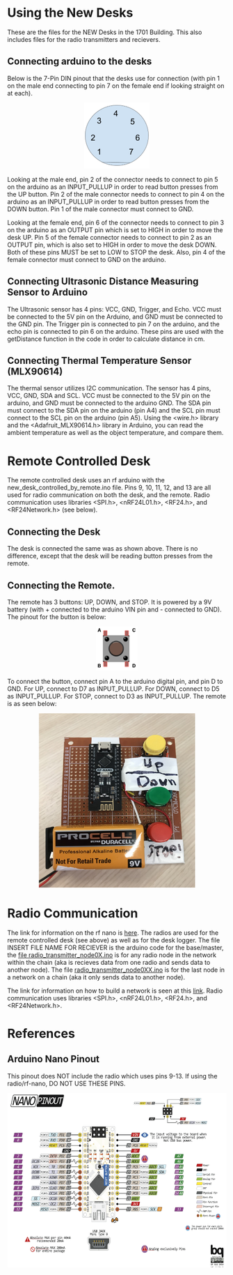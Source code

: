 # Using the New Desks

These are the files for the NEW Desks in the 1701 Building. This also includes files for the radio transmitters and recievers.

## Connecting arduino to the desks

Below is the 7-Pin DIN pinout that the desks use for connection (with pin 1 on the male end connecting to pin 7 on the female end if looking straight on at each).
<p align="center">
  <img src="Images/Screen Shot 2019-08-13 at 2.49.53 PM.png" height="150" title="Desk Connector Pinout">
</p>
Looking at the male end, pin 2 of the connector needs to connect to pin 5 on the arduino as an INPUT_PULLUP in order to read button presses from the UP button. Pin 2 of the male connector needs to connect to pin 4 on the arduino as an INPUT_PULLUP in order to read button presses from the DOWN button. Pin 1 of the male connector must connect to GND.


Looking at the female end, pin 6 of the connector needs to connect to pin 3 on the arduino as an OUTPUT pin which is set to HIGH in order to move the desk UP. Pin 5 of the female connector needs to connect to pin 2 as an OUTPUT pin, which is also set to HIGH in order to move the desk DOWN. Both of these pins MUST be set to LOW to STOP the desk. Also, pin 4 of the female connector must connect to GND on the arduino.

## Connecting Ultrasonic Distance Measuring Sensor to Arduino

The Ultrasonic sensor has 4 pins: VCC, GND, Trigger, and Echo. VCC must be connected to the 5V pin on the Arduino, and GND must be connected to the GND pin. The Trigger pin is connected to pin 7 on the arduino, and the echo pin is connected to pin 6 on the arduino. These pins are used with the getDistance function in the code in order to calculate distance in cm. 

## Connecting Thermal Temperature Sensor (MLX90614)

The thermal sensor utilizes I2C communication. The sensor has 4 pins, VCC, GND, SDA and SCL. VCC must be connected to the 5V pin on the arduino, and GND must be connected to the arduino GND. The SDA pin must connect to the SDA pin on the arduino (pin A4) and the SCL pin must connect to the SCL pin on the arduino (pin A5). Using the <wire.h> library and the <Adafruit_MLX90614.h> library in Arduino, you can read the ambient temperature as well as the object temperature, and compare them.

# Remote Controlled Desk

The remote controlled desk uses an rf arduino with the new_desk_controlled_by_remote.ino file. Pins 9, 10, 11, 12, and 13 are all used for radio communication on both the desk, and the remote. Radio communication uses libraries <SPI.h>, <nRF24L01.h>, <RF24.h>, and <RF24Network.h> (see below).

## Connecting the Desk

The desk is connected the same was as shown above. There is no difference, except that the desk will be reading button presses from the remote.

## Connecting the Remote.

The remote has 3 buttons: UP, DOWN, and STOP. It is powered by a 9V battery (with + connected to the arduino VIN pin and - connected to GND). The pinout for the button is below:
<p align="center">
  <img src="Images/Arduino_Button.png" height="100" title="Button Pinout">
</p>
To connect the button, connect pin A to the arduino digital pin, and pin D to GND. For UP, connect to D7 as INPUT_PULLUP. For DOWN, connect to D5 as INPUT_PULLUP. For STOP, connect to D3 as INPUT_PULLUP. The remote is as seen below:

<p align="center">
  <img src="Images/Remote_controller.png" height="400" title="Remote Controller">
</p>

# Radio Communication

The link for information on the rf nano is [here](https://github.com/keywish/keywish-nano-plus/tree/master/RF-Nano "RF-Nano Information"). The radios are used for the remote controlled desk (see above) as well as for the desk logger. The file INSERT FILE NAME FOR RECIEVER is the arduino code for the base/master, the [file radio_transmitter_node0X.ino](/radio_transmitter_node0X.ino "Radio Transmitter 0X File") is for any radio node in the network within the chain (aka is recieves data from one radio and sends data to another node). The file [radio_transmitter_node0XX.ino](/radio_transmitter_node0XX.ino "Radio Transmitter 0XX File") is for the last node in a network on a chain (aka it only sends data to another node). 


The link for information on how to build a network is seen at this [link](https://howtomechatronics.com/tutorials/arduino/how-to-build-an-arduino-wireless-network-with-multiple-nrf24l01-modules/ "RF-Nano Radio Communication Information"). Radio communication uses libraries <SPI.h>, <nRF24L01.h>, <RF24.h>, and <RF24Network.h>.

# References

## Arduino Nano Pinout

This pinout does NOT include the radio which uses pins 9-13. If using the radio/rf-nano, DO NOT USE THESE PINS. 
<p align="center">
  <img src="Images/Arduino-Nano-Pinout.png" height="400" title="Arduino Nano Pinout">
</p>
